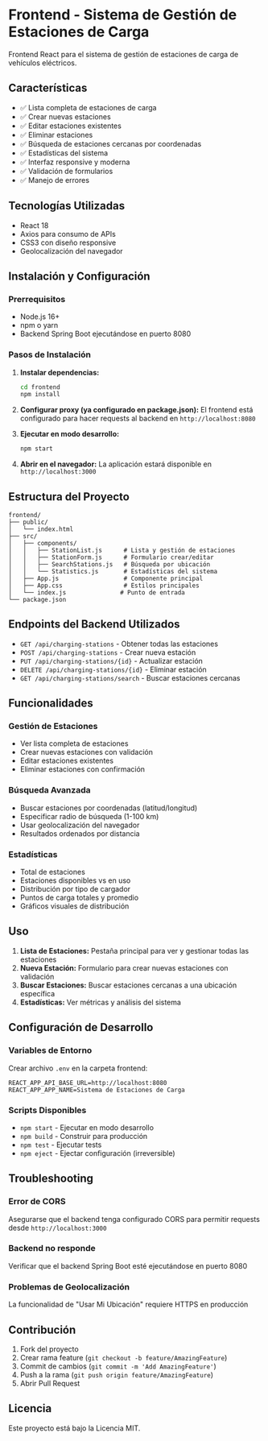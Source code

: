 # Frontend - Sistema de Gestión de Estaciones de Carga

Frontend React para el sistema de gestión de estaciones de carga de vehículos eléctricos.

## Características

- ✅ Lista completa de estaciones de carga
- ✅ Crear nuevas estaciones
- ✅ Editar estaciones existentes
- ✅ Eliminar estaciones
- ✅ Búsqueda de estaciones cercanas por coordenadas
- ✅ Estadísticas del sistema
- ✅ Interfaz responsive y moderna
- ✅ Validación de formularios
- ✅ Manejo de errores

## Tecnologías Utilizadas

- React 18
- Axios para consumo de APIs
- CSS3 con diseño responsive
- Geolocalización del navegador

## Instalación y Configuración

### Prerrequisitos

- Node.js 16+ 
- npm o yarn
- Backend Spring Boot ejecutándose en puerto 8080

### Pasos de Instalación

1. **Instalar dependencias:**
   ```bash
   cd frontend
   npm install
   ```

2. **Configurar proxy (ya configurado en package.json):**
   El frontend está configurado para hacer requests al backend en `http://localhost:8080`

3. **Ejecutar en modo desarrollo:**
   ```bash
   npm start
   ```

4. **Abrir en el navegador:**
   La aplicación estará disponible en `http://localhost:3000`

## Estructura del Proyecto

```
frontend/
├── public/
│   └── index.html
├── src/
│   ├── components/
│   │   ├── StationList.js      # Lista y gestión de estaciones
│   │   ├── StationForm.js      # Formulario crear/editar
│   │   ├── SearchStations.js   # Búsqueda por ubicación
│   │   └── Statistics.js       # Estadísticas del sistema
│   ├── App.js                  # Componente principal
│   ├── App.css                 # Estilos principales
│   └── index.js               # Punto de entrada
└── package.json
```

## Endpoints del Backend Utilizados

- `GET /api/charging-stations` - Obtener todas las estaciones
- `POST /api/charging-stations` - Crear nueva estación
- `PUT /api/charging-stations/{id}` - Actualizar estación
- `DELETE /api/charging-stations/{id}` - Eliminar estación
- `GET /api/charging-stations/search` - Buscar estaciones cercanas

## Funcionalidades

### Gestión de Estaciones
- Ver lista completa de estaciones
- Crear nuevas estaciones con validación
- Editar estaciones existentes
- Eliminar estaciones con confirmación

### Búsqueda Avanzada
- Buscar estaciones por coordenadas (latitud/longitud)
- Especificar radio de búsqueda (1-100 km)
- Usar geolocalización del navegador
- Resultados ordenados por distancia

### Estadísticas
- Total de estaciones
- Estaciones disponibles vs en uso
- Distribución por tipo de cargador
- Puntos de carga totales y promedio
- Gráficos visuales de distribución

## Uso

1. **Lista de Estaciones:** Pestaña principal para ver y gestionar todas las estaciones
2. **Nueva Estación:** Formulario para crear nuevas estaciones con validación
3. **Buscar Estaciones:** Buscar estaciones cercanas a una ubicación específica
4. **Estadísticas:** Ver métricas y análisis del sistema

## Configuración de Desarrollo

### Variables de Entorno
Crear archivo `.env` en la carpeta frontend:

```env
REACT_APP_API_BASE_URL=http://localhost:8080
REACT_APP_APP_NAME=Sistema de Estaciones de Carga
```

### Scripts Disponibles

- `npm start` - Ejecutar en modo desarrollo
- `npm build` - Construir para producción
- `npm test` - Ejecutar tests
- `npm eject` - Ejectar configuración (irreversible)

## Troubleshooting

### Error de CORS
Asegurarse que el backend tenga configurado CORS para permitir requests desde `http://localhost:3000`

### Backend no responde
Verificar que el backend Spring Boot esté ejecutándose en puerto 8080

### Problemas de Geolocalización
La funcionalidad de "Usar Mi Ubicación" requiere HTTPS en producción

## Contribución

1. Fork del proyecto
2. Crear rama feature (`git checkout -b feature/AmazingFeature`)
3. Commit de cambios (`git commit -m 'Add AmazingFeature'`)
4. Push a la rama (`git push origin feature/AmazingFeature`)
5. Abrir Pull Request

## Licencia

Este proyecto está bajo la Licencia MIT.